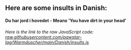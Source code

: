 ## Here are some insults in Danish:
#### Du har jord i hovedet - Means 'You have dirt in your head'
###### Here is the link to the raw JavaScript code: <a href="https://raw.githubusercontent.com/pawstar-lag/Warmduscher/main/Danish/insults.js">raw.githubusercontent.com/pawstar-lag/Warmduscher/main/Danish/insults.js</a>
